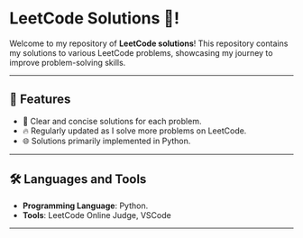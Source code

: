 # LeetCode Solutions 🚀!

Welcome to my repository of **LeetCode solutions**! 
This repository contains my solutions to various LeetCode problems, 
showcasing my journey to improve problem-solving skills.

---

## 🌟 Features

- 📝 Clear and concise solutions for each problem.
- 🔥 Regularly updated as I solve more problems on LeetCode.
- 🌐 Solutions primarily implemented in Python.

---

## 🛠️ Languages and Tools

- **Programming Language**: Python.
- **Tools**: LeetCode Online Judge, VSCode

---

